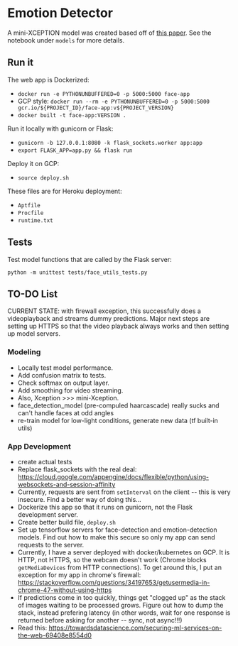 # Emotion Detector

A mini-XCEPTION model was created based off of [this paper](https://arxiv.org/pdf/1710.07557.pdf). See the notebook under `models` for more details.

## Run it
The web app is Dockerized:
- `docker run -e PYTHONUNBUFFERED=0 -p 5000:5000 face-app`
- GCP style: `docker run --rm -e PYTHONUNBUFFERED=0 -p 5000:5000 gcr.io/${PROJECT_ID}/face-app:v${PROJECT_VERSION}`
- `docker built -t face-app:VERSION .`

Run it locally with gunicorn or Flask:
- `gunicorn -b 127.0.0.1:8080 -k flask_sockets.worker app:app`
- `export FLASK_APP=app.py && flask run`

Deploy it on GCP:
- `source deploy.sh`

These files are for Heroku deployment:
- `Aptfile`
- `Procfile`
- `runtime.txt`

## Tests

Test model functions that are called by the Flask server:

`python -m unittest tests/face_utils_tests.py`


## TO-DO List
CURRENT STATE: with firewall exception, this successfully does a videoplayback and streams dummy predictions. Major next steps are setting up HTTPS so that the video playback always works and then setting up model servers.

### Modeling
- Locally test model performance.
- Add confusion matrix to tests.
- Check softmax on output layer.
- Add smoothing for video streaming.
- Also, Xception >>> mini-Xception.
- face_detection_model (pre-compuled haarcascade) really sucks and can't handle faces at odd angles
- re-train model for low-light conditions, generate new data (tf built-in utils)

### App Development
- create actual tests
- Replace flask_sockets with the real deal: https://cloud.google.com/appengine/docs/flexible/python/using-websockets-and-session-affinity
- Currently, requests are sent from `setInterval` on the client -- this is very insecure. Find a better way of doing this...
- Dockerize this app so that it runs on gunicorn, not the Flask development server.
- Create better build file, `deploy.sh`
- Set up tensorflow servers for face-detection and emotion-detection models. Find out how to make this secure so only my app can send requests to the server.
- Currently, I have a server deployed with docker/kubernetes on GCP. It is HTTP, not HTTPS, so the webcam doesn't work (Chrome blocks `getMediaDevices` from HTTP connections). To get around this, I put an exception for my app in chrome's firewall: https://stackoverflow.com/questions/34197653/getusermedia-in-chrome-47-without-using-https
- If predictions come in too quickly, things get "clogged up" as the stack of images waiting to be processed grows. Figure out how to dump the stack, instead prefering latency (in other words, wait for one response is returned before asking for another -- sync, not async!!!)
- Read this: https://towardsdatascience.com/securing-ml-services-on-the-web-69408e8554d0

